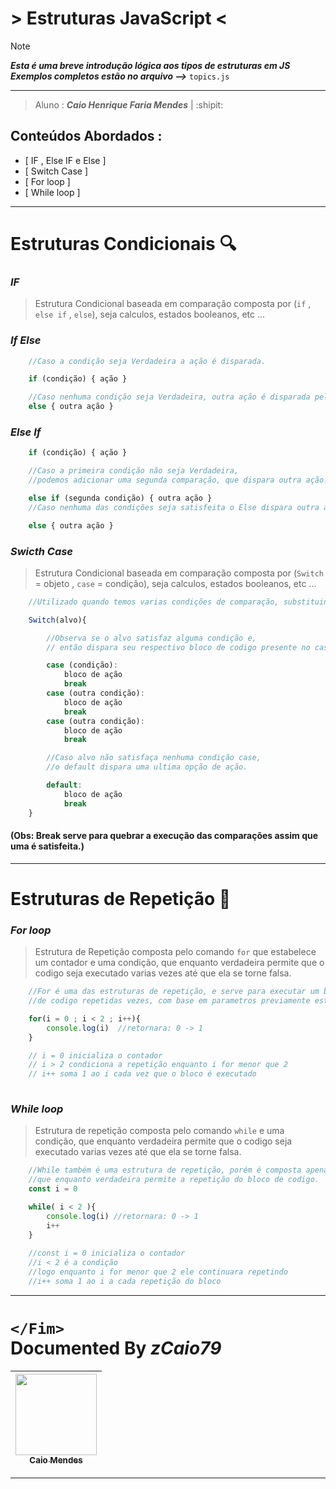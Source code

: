 
# **> Estruturas JavaScript <**

> [!NOTE]
> ***Esta é uma breve introdução lógica aos tipos de estruturas em JS***<br>
> ***Exemplos completos estão no arquivo -->*** <span>`topics.js`</span>

---
> Aluno : ***Caio Henrique Faria Mendes*** | :shipit:

## **Conteúdos Abordados** :

- [ IF , Else IF e Else ]
- [ Switch Case ]
- [ For loop ]
- [ While loop ]

---
# **Estruturas Condicionais** :mag:

### _IF_
> Estrutura Condicional baseada em comparação composta por (`if` , `else if` , `else`), seja calculos, estados booleanos, etc ... 

### _If Else_

```JavaScript
    //Caso a condição seja Verdadeira a ação é disparada.

    if (condição) { ação } 

    //Caso nenhuma condição seja Verdadeira, outra ação é disparada pelo else.
    else { outra ação } 
```
### _Else If_

```JavaScript
    if (condição) { ação } 

    //Caso a primeira condição não seja Verdadeira, 
    //podemos adicionar uma segunda comparação, que dispara outra ação.

    else if (segunda condição) { outra ação }
    //Caso nenhuma das condições seja satisfeita o Else dispara outra ação.

    else { outra ação }
```
### _Swicth Case_
> Estrutura Condicional baseada em comparação composta por (`Switch` = objeto , `case` = condição), seja calculos, estados booleanos, etc ... 
```JavaScript
    //Utilizado quando temos varias condições de comparação, substituindo o uso do If.

    Switch(alvo){

        //Observa se o alvo satisfaz alguma condição e,
        // então dispara seu respectivo bloco de codigo presente no case.

        case (condição):
            bloco de ação
            break
        case (outra condição):
            bloco de ação
            break
        case (outra condição):
            bloco de ação
            break

        //Caso alvo não satisfaça nenhuma condição case,
        //o default dispara uma ultima opção de ação.

        default:
            bloco de ação
            break
    }
```
#### (Obs: Break serve para quebrar a execução das comparações assim que uma é satisfeita.)
---
# **Estruturas de Repetição** :dizzy:
### _For loop_
> Estrutura de Repetição composta pelo comando `for` que estabelece um contador e uma condição, que enquanto verdadeira permite que o codigo seja executado varias vezes até que ela se torne falsa.
```JavaScript
    //For é uma das estruturas de repetição, e serve para executar um bloco ou mais
    //de codigo repetidas vezes, com base em parametros previamente estipulados.

    for(i = 0 ; i < 2 ; i++){
        console.log(i)  //retornara: 0 -> 1
    }

    // i = 0 inicializa o contador
    // i > 2 condiciona a repetição enquanto i for menor que 2
    // i++ soma 1 ao i cada vez que o bloco é executado
    
```
### _While loop_
> Estrutura de repetição composta pelo comando `while` e uma condição, que enquanto verdadeira permite que o codigo seja executado varias vezes até que ela se torne falsa.
```JavaScript
    //While também é uma estrutura de repetição, porém é composta apenas de uma condição,
    //que enquanto verdadeira permite a repetição do bloco de codigo.
    const i = 0

    while( i < 2 ){
        console.log(i) //retornara: 0 -> 1
        i++
    }
    
    //const i = 0 inicializa o contador
    //i < 2 é a condição
    //logo enquanto i for menor que 2 ele continuara repetindo
    //i++ soma 1 ao i a cada repetição do bloco
```
---

# `</Fim>` <br>Documented By _zCaio79_


| [<img loading="lazy" src="https://avatars.githubusercontent.com/u/129559720?s=400&u=00e5ce096d7d7820bf6eab559b6ed448e7ebce60&v=4" width="130px;"><br><sub> Caio Mendes </sub>](https://github.com/zCaio79)
|:-:|

---